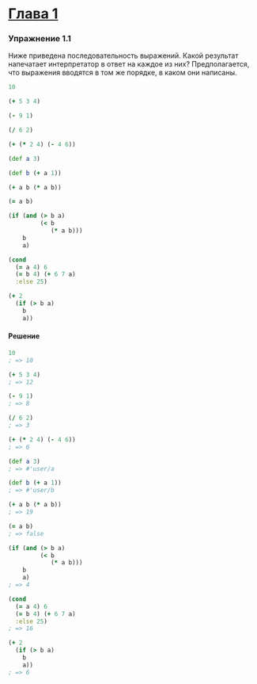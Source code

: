 # [Глава 1](./index.md#Глава-1-Построение-абстракций-с-помощью-процедур)

### Упражнение 1.1
Ниже приведена последовательность выражений. Какой результат напечатает интерпретатор в ответ на каждое из них? Предполагается, что выражения вводятся в том же порядке, в каком они написаны.
```clojure
10

(+ 5 3 4)

(- 9 1)

(/ 6 2)

(+ (* 2 4) (- 4 6))

(def a 3)

(def b (+ a 1))

(+ a b (* a b))

(= a b)

(if (and (> b a)
         (< b
            (* a b)))
    b
    a)

(cond
  (= a 4) 6
  (= b 4) (+ 6 7 a)
  :else 25)

(+ 2
  (if (> b a)
    b
    a))
```

#### Решение
```clojure
10
; => 10

(+ 5 3 4)
; => 12

(- 9 1)
; => 8

(/ 6 2)
; => 3

(+ (* 2 4) (- 4 6))
; => 6

(def a 3)
; => #'user/a

(def b (+ a 1))
; => #'user/b

(+ a b (* a b))
; => 19

(= a b)
; => false

(if (and (> b a)
         (< b
            (* a b)))
    b
    a)
; => 4

(cond
  (= a 4) 6
  (= b 4) (+ 6 7 a)
  :else 25)
; => 16

(+ 2
  (if (> b a)
    b
    a))
; => 6
```
